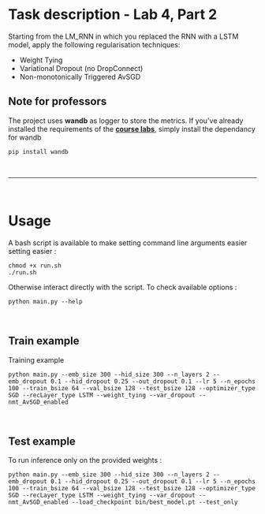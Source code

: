 # Task description - Lab 4, Part 2
Starting from the LM_RNN in which you replaced the RNN with a LSTM model, apply the following regularisation techniques:

* Weight Tying
* Variational Dropout (no DropConnect)
* Non-monotonically Triggered AvSGD

## Note for professors
The project uses **wandb** as logger to store the metrics.
If you've already installed the requirements of the [**course labs**](https://github.com/BrownFortress/NLU-2024-Labs), simply install the dependancy for wandb
```
pip install wandb
```

<br><hr><br>

# Usage

A bash script is available to make setting command line arguments easier setting easier :
```
chmod +x run.sh
./run.sh
```
Otherwise interact directly with the script. To check available options :
```
python main.py --help
```
<br>

## Train example
Training example
```
python main.py --emb_size 300 --hid_size 300 --n_layers 2 --emb_dropout 0.1 --hid_dropout 0.25 --out_dropout 0.1 --lr 5 --n_epochs 100 --train_bsize 64 --val_bsize 128 --test_bsize 128 --optimizer_type SGD --recLayer_type LSTM --weight_tying --var_dropout --nmt_AvSGD_enabled
```
<br>

## Test example
To run inference only on the provided weights :
```
python main.py --emb_size 300 --hid_size 300 --n_layers 2 --emb_dropout 0.1 --hid_dropout 0.25 --out_dropout 0.1 --lr 5 --n_epochs 100 --train_bsize 64 --val_bsize 128 --test_bsize 128 --optimizer_type SGD --recLayer_type LSTM --weight_tying --var_dropout --nmt_AvSGD_enabled --load_checkpoint bin/best_model.pt --test_only
```
